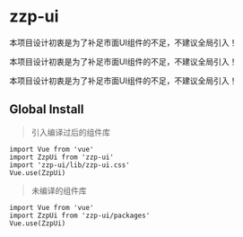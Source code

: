 # zzp-ui

本项目设计初衷是为了补足市面UI组件的不足，不建议全局引入！

本项目设计初衷是为了补足市面UI组件的不足，不建议全局引入！

本项目设计初衷是为了补足市面UI组件的不足，不建议全局引入！

## Global Install

> 引入编译过后的组件库
```
import Vue from 'vue'
import ZzpUi from 'zzp-ui'
import 'zzp-ui/lib/zzp-ui.css'
Vue.use(ZzpUi)
```
> 未编译的组件库
```
import Vue from 'vue'
import ZzpUi from 'zzp-ui/packages'
Vue.use(ZzpUi)
```
